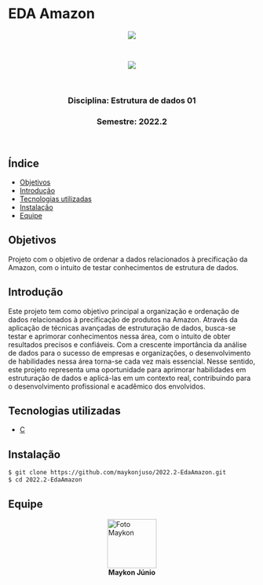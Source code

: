 <h1>EDA Amazon</h1>

<p align="center">
    <img src="http://img.shields.io/static/v1?label=STATUS&message=CONCLUDED&color=GREEN&style=for-the-badge"/>
</p>

<p><br></p>

<p align="center">
    <a href="https://www.unb.br/"><img src="https://github.com/maykonjuso/2022.1-Amicis/assets/89596623/0a192c70-9631-451b-a4ef-eadb2bb892e7"></a>
</p>

<p><br></p>

<p align="center">
    <h3 align="center"><b>Disciplina:</b> Estrutura de dados 01</h3>
    <h3 align="center"><b>Semestre:</b> 2022.2</h3>
</p>

<p><br></p>

<h2>Índice</h2>

- [Objetivos](#objetivos)
- [Introdução](#introdução)
- [Tecnologias utilizadas](#tecnologias-utilizadas)
- [Instalação](#instalação)
- [Equipe](#equipe)

## Objetivos

Projeto com o objetivo de ordenar a dados relacionados à precificação da Amazon, com o intuito de testar conhecimentos de estrutura de dados.

## Introdução

Este projeto tem como objetivo principal a organização e ordenação de dados relacionados à precificação de produtos na Amazon. Através da aplicação de técnicas avançadas de estruturação de dados, busca-se testar e aprimorar conhecimentos nessa área, com o intuito de obter resultados precisos e confiáveis. Com a crescente importância da análise de dados para o sucesso de empresas e organizações, o desenvolvimento de habilidades nessa área torna-se cada vez mais essencial. Nesse sentido, este projeto representa uma oportunidade para aprimorar habilidades em estruturação de dados e aplicá-las em um contexto real, contribuindo para o desenvolvimento profissional e acadêmico dos envolvidos.

## Tecnologias utilizadas

- [C](<https://pt.wikipedia.org/wiki/C_(linguagem_de_programa%C3%A7%C3%A3o)>)

## Instalação

```bash
$ git clone https://github.com/maykonjuso/2022.2-EdaAmazon.git
$ cd 2022.2-EdaAmazon
```

## Equipe

<a style="display: flex; flex-direction: column; align-items: center;">
    <img src="https://avatars.githubusercontent.com/u/89596623?v=4" width="100px;" alt="Foto Maykon"/>
    <b>Maykon Júnio</b>
</a>
